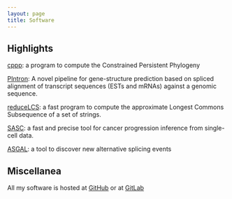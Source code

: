```yaml
---
layout: page
title: Software
---
```


## Highlights

[cppp](https://github.com/AlgoLab/cppp): a program to compute the
Constrained Persistent Phylogeny

[PIntron](http://PIntron.algolab.eu/): A novel pipeline for
gene-structure prediction based on spliced alignment of transcript
sequences (ESTs and mRNAs) against a genomic sequence.

[reduceLCS](https://github.com/gdv/Reduce-Expand-for-LCS): a fast
program to compute the approximate Longest Commons Subsequence of a
set of strings.

[SASC](https://github.com/sciccolella/sasc/): a fast and precise tool for cancer
progression inference from single-cell data.

[ASGAL](https://asgal.algolab.eu/): a tool to discover new alternative splicing events


## Miscellanea

All my software is hosted at [GitHub](https://github.com/gdv) or at [GitLab](https://gitlab.com/u/dellavg)
